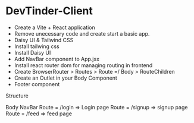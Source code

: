 # DevTinder-Client

- Create a Vite + React application
- Remove unecessary code and create start a basic app.
- Daisy UI & Tailwind CSS 
- Install tailwing css
- Install Daisy UI
- Add NavBar component to App.jsx
- Install react router dom for managing routing in frontend
- Create BrowserRouter > Routes > Route =/ Body > RouteChildren
- Create an Outlet in your Body Component
- Footer component





Structure

Body
    NavBar
    Route = /login => Login page
    Route = /signup => signup page
    Route = /feed  => feed page
